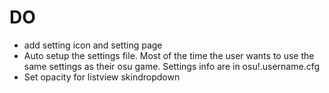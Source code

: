 # DO 
- add setting icon and setting page
- Auto setup the settings file. Most of the time the user wants to use the same settings as their osu game. Settings info are in osu!.username.cfg
- Set opacity for listview skindropdown